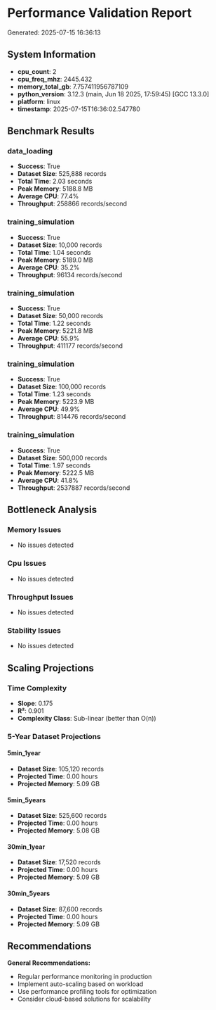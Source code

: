 # Performance Validation Report

Generated: 2025-07-15 16:36:13

## System Information

- **cpu_count**: 2
- **cpu_freq_mhz**: 2445.432
- **memory_total_gb**: 7.757411956787109
- **python_version**: 3.12.3 (main, Jun 18 2025, 17:59:45) [GCC 13.3.0]
- **platform**: linux
- **timestamp**: 2025-07-15T16:36:02.547780

## Benchmark Results

### data_loading

- **Success**: True
- **Dataset Size**: 525,888 records
- **Total Time**: 2.03 seconds
- **Peak Memory**: 5188.8 MB
- **Average CPU**: 77.4%
- **Throughput**: 258866 records/second

### training_simulation

- **Success**: True
- **Dataset Size**: 10,000 records
- **Total Time**: 1.04 seconds
- **Peak Memory**: 5189.0 MB
- **Average CPU**: 35.2%
- **Throughput**: 96134 records/second

### training_simulation

- **Success**: True
- **Dataset Size**: 50,000 records
- **Total Time**: 1.22 seconds
- **Peak Memory**: 5221.8 MB
- **Average CPU**: 55.9%
- **Throughput**: 411177 records/second

### training_simulation

- **Success**: True
- **Dataset Size**: 100,000 records
- **Total Time**: 1.23 seconds
- **Peak Memory**: 5223.9 MB
- **Average CPU**: 49.9%
- **Throughput**: 814476 records/second

### training_simulation

- **Success**: True
- **Dataset Size**: 500,000 records
- **Total Time**: 1.97 seconds
- **Peak Memory**: 5222.5 MB
- **Average CPU**: 41.8%
- **Throughput**: 2537887 records/second

## Bottleneck Analysis

### Memory Issues

- No issues detected

### Cpu Issues

- No issues detected

### Throughput Issues

- No issues detected

### Stability Issues

- No issues detected

## Scaling Projections

### Time Complexity

- **Slope**: 0.175
- **R²**: 0.901
- **Complexity Class**: Sub-linear (better than O(n))

### 5-Year Dataset Projections

#### 5min_1year

- **Dataset Size**: 105,120 records
- **Projected Time**: 0.00 hours
- **Projected Memory**: 5.09 GB

#### 5min_5years

- **Dataset Size**: 525,600 records
- **Projected Time**: 0.00 hours
- **Projected Memory**: 5.08 GB

#### 30min_1year

- **Dataset Size**: 17,520 records
- **Projected Time**: 0.00 hours
- **Projected Memory**: 5.09 GB

#### 30min_5years

- **Dataset Size**: 87,600 records
- **Projected Time**: 0.00 hours
- **Projected Memory**: 5.09 GB

## Recommendations

**General Recommendations:**
- Regular performance monitoring in production
- Implement auto-scaling based on workload
- Use performance profiling tools for optimization
- Consider cloud-based solutions for scalability